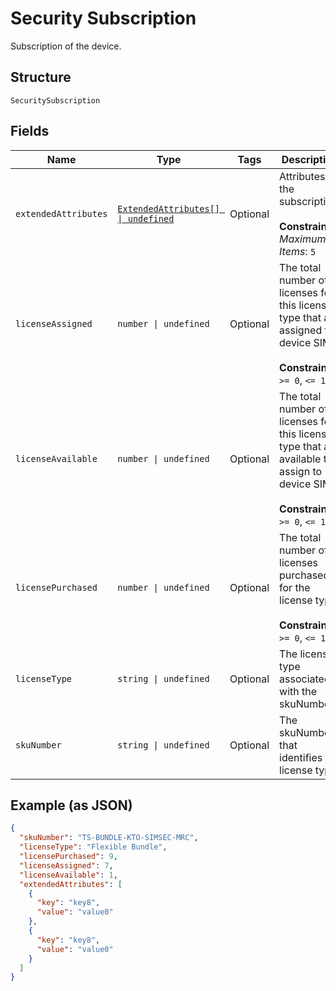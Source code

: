 
# Security Subscription

Subscription of the device.

## Structure

`SecuritySubscription`

## Fields

| Name | Type | Tags | Description |
|  --- | --- | --- | --- |
| `extendedAttributes` | [`ExtendedAttributes[] \| undefined`](../../doc/models/extended-attributes.md) | Optional | Attributes of the subscription.<br><br>**Constraints**: *Maximum Items*: `5` |
| `licenseAssigned` | `number \| undefined` | Optional | The total number of licenses for this license type that are assigned to device SIMs.<br><br>**Constraints**: `>= 0`, `<= 10` |
| `licenseAvailable` | `number \| undefined` | Optional | The total number of licenses for this license type that are available to assign to device SIMs.<br><br>**Constraints**: `>= 0`, `<= 10` |
| `licensePurchased` | `number \| undefined` | Optional | The total number of licenses purchased for the license type.<br><br>**Constraints**: `>= 0`, `<= 10` |
| `licenseType` | `string \| undefined` | Optional | The license type associated with the skuNumber. |
| `skuNumber` | `string \| undefined` | Optional | The skuNumber that identifies the license type. |

## Example (as JSON)

```json
{
  "skuNumber": "TS-BUNDLE-KTO-SIMSEC-MRC",
  "licenseType": "Flexible Bundle",
  "licensePurchased": 9,
  "licenseAssigned": 7,
  "licenseAvailable": 1,
  "extendedAttributes": [
    {
      "key": "key8",
      "value": "value0"
    },
    {
      "key": "key8",
      "value": "value0"
    }
  ]
}
```

